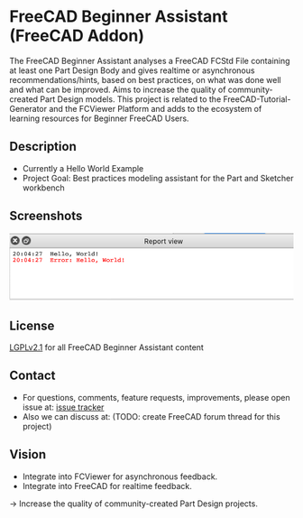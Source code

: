 # FreeCAD Beginner Assistant (FreeCAD Addon)

The FreeCAD Beginner Assistant analyses a FreeCAD FCStd File containing at least one Part Design Body and gives realtime or asynchronous recommendations/hints, based on best practices, on what was done well and what can be improved. Aims to increase the quality of community-created Part Design models. This project is related to the FreeCAD-Tutorial-Generator and the FCViewer Platform and adds to the ecosystem of learning resources for Beginner FreeCAD Users.

## Description
* Currently a Hello World Example
* Project Goal: Best practices modeling assistant for the Part and Sketcher workbench

## Screenshots
![Hello World in FreeCAD Report view](Screenshots/HelloWorldExample.png)

## License
[LGPLv2.1](https://github.com/alekssadowski95/FreeCAD-Beginner-Assistant/blob/main/LICENSE) for all FreeCAD Beginner Assistant content

## Contact
* For questions, comments, feature requests, improvements, please open issue at: [issue tracker](https://github.com/alekssadowski95/FreeCAD-Beginner-Assistant/issues)
* Also we can discuss at: (TODO: create FreeCAD forum thread for this project)

## Vision
- Integrate into FCViewer for asynchronous feedback.
- Integrate into FreeCAD for realtime feedback.

-> Increase the quality of community-created Part Design projects.

